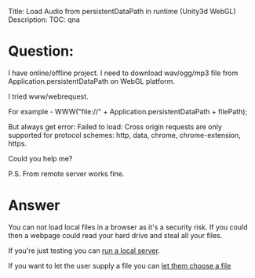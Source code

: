 Title: Load Audio from persistentDataPath in runtime (Unity3d WebGL)
Description:
TOC: qna

# Question:

I have online/offline project.
I need to download wav/ogg/mp3 file from Application.persistentDataPath on WebGL platform.

I tried www/webrequest.

For example - WWW("file://" + Application.persistentDataPath + filePath);

But always get error: Failed to load: Cross origin requests are only supported for protocol schemes: http, data, chrome, chrome-extension, https.

Could you help me?

P.S. From remote server works fine.

# Answer

You can not load local files in a browser as it's a security risk. If you could then a webpage could read your hard drive and steal all your files. 

If you're just testing you can [run a local server](https://stackoverflow.com/questions/12905426/what-is-a-faster-alternative-to-pythons-http-server-or-simplehttpserver). 

If you want to let the user supply a file you can [let them choose a file](https://stackoverflow.com/questions/35183253/unity3d-upload-a-image-from-pc-memory-to-webgl-app)


